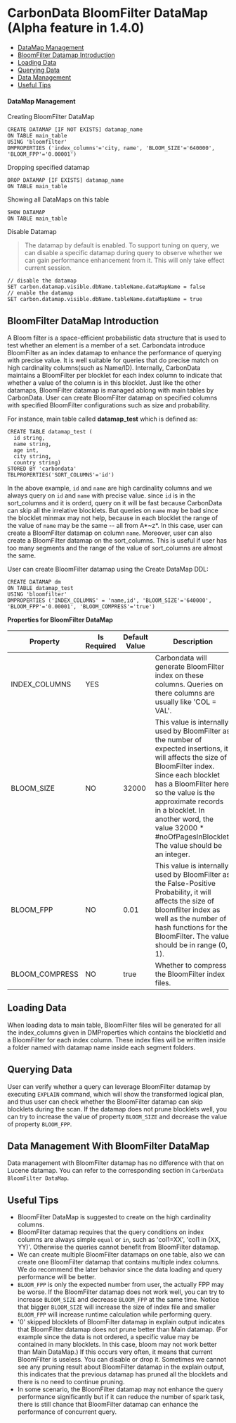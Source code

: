 # CarbonData BloomFilter DataMap (Alpha feature in 1.4.0)

* [DataMap Management](#datamap-management)
* [BloomFilter Datamap Introduction](#bloomfilter-datamap-introduction)
* [Loading Data](#loading-data)
* [Querying Data](#querying-data)
* [Data Management](#data-management-with-bloomfilter-datamap)
* [Useful Tips](#useful-tips)

#### DataMap Management
Creating BloomFilter DataMap
  ```
  CREATE DATAMAP [IF NOT EXISTS] datamap_name
  ON TABLE main_table
  USING 'bloomfilter'
  DMPROPERTIES ('index_columns'='city, name', 'BLOOM_SIZE'='640000', 'BLOOM_FPP'='0.00001')
  ```

Dropping specified datamap
  ```
  DROP DATAMAP [IF EXISTS] datamap_name
  ON TABLE main_table
  ```

Showing all DataMaps on this table
  ```
  SHOW DATAMAP
  ON TABLE main_table
  ```

Disable Datamap
> The datamap by default is enabled. To support tuning on query, we can disable a specific datamap during query to observe whether we can gain performance enhancement from it. This will only take effect current session.

  ```
  // disable the datamap
  SET carbon.datamap.visible.dbName.tableName.dataMapName = false
  // enable the datamap
  SET carbon.datamap.visible.dbName.tableName.dataMapName = true
  ```


## BloomFilter DataMap Introduction
A Bloom filter is a space-efficient probabilistic data structure that is used to test whether an element is a member of a set.
Carbondata introduce BloomFilter as an index datamap to enhance the performance of querying with precise value.
It is well suitable for queries that do precise match on high cardinality columns(such as Name/ID).
Internally, CarbonData maintains a BloomFilter per blocklet for each index column to indicate that whether a value of the column is in this blocklet.
Just like the other datamaps, BloomFilter datamap is managed ablong with main tables by CarbonData.
User can create BloomFilter datamap on specified columns with specified BloomFilter configurations such as size and probability.

For instance, main table called **datamap_test** which is defined as:

  ```
  CREATE TABLE datamap_test (
    id string,
    name string,
    age int,
    city string,
    country string)
  STORED BY 'carbondata'
  TBLPROPERTIES('SORT_COLUMNS'='id')
  ```

In the above example, `id` and `name` are high cardinality columns
and we always query on `id` and `name` with precise value.
since `id` is in the sort_columns and it is orderd,
query on it will be fast because CarbonData can skip all the irrelative blocklets.
But queries on `name` may be bad since the blocklet minmax may not help,
because in each blocklet the range of the value of `name` may be the same -- all from A*~z*.
In this case, user can create a BloomFilter datamap on column `name`.
Moreover, user can also create a BloomFilter datamap on the sort_columns.
This is useful if user has too many segments and the range of the value of sort_columns are almost the same.

User can create BloomFilter datamap using the Create DataMap DDL:

  ```
  CREATE DATAMAP dm
  ON TABLE datamap_test
  USING 'bloomfilter'
  DMPROPERTIES ('INDEX_COLUMNS' = 'name,id', 'BLOOM_SIZE'='640000', 'BLOOM_FPP'='0.00001', 'BLOOM_COMPRESS'='true')
  ```

**Properties for BloomFilter DataMap**

| Property | Is Required | Default Value | Description |
|-------------|----------|--------|---------|
| INDEX_COLUMNS | YES |  | Carbondata will generate BloomFilter index on these columns. Queries on there columns are usually like 'COL = VAL'. |
| BLOOM_SIZE | NO | 32000 | This value is internally used by BloomFilter as the number of expected insertions, it will affects the size of BloomFilter index. Since each blocklet has a BloomFilter here, so the value is the approximate records in a blocklet. In another word, the value 32000 * #noOfPagesInBlocklet. The value should be an integer. |
| BLOOM_FPP | NO | 0.01 | This value is internally used by BloomFilter as the False-Positive Probability, it will affects the size of bloomfilter index as well as the number of hash functions for the BloomFilter. The value should be in range (0, 1). |
| BLOOM_COMPRESS | NO | true | Whether to compress the BloomFilter index files. |


## Loading Data
When loading data to main table, BloomFilter files will be generated for all the
index_columns given in DMProperties which contains the blockletId and a BloomFilter for each index column.
These index files will be written inside a folder named with datamap name
inside each segment folders.


## Querying Data

User can verify whether a query can leverage BloomFilter datamap by executing `EXPLAIN` command,
which will show the transformed logical plan, and thus user can check whether the BloomFilter datamap can skip blocklets during the scan.
If the datamap does not prune blocklets well, you can try to increase the value of property `BLOOM_SIZE` and decrease the value of property `BLOOM_FPP`.

## Data Management With BloomFilter DataMap
Data management with BloomFilter datamap has no difference with that on Lucene datamap. You can refer to the corresponding section in `CarbonData BloomFilter DataMap`.

## Useful Tips
+ BloomFilter DataMap is suggested to create on the high cardinality columns.
+ BloomFilter datamap requires that the query conditions on index columns are always simple `equal` or `in`,
 such as 'col1=XX', 'col1 in (XX, YY)'. Otherwise the queries cannot benefit from BloomFilter datamap.
+ We can create multiple BloomFilter datamaps on one table,
 also we can create one BloomFilter datamap that contains multiple index columns.
 We do recommend the later behavior since the data loading and query performance will be better.
+ `BLOOM_FPP` is only the expected number from user, the actually FPP may be worse.
 If the BloomFilter datamap does not work well,
 you can try to increase `BLOOM_SIZE` and decrease `BLOOM_FPP` at the same time.
 Notice that bigger `BLOOM_SIZE` will increase the size of index file
 and smaller `BLOOM_FPP` will increase runtime calculation while performing query.
+ '0' skipped blocklets of BloomFilter datamap in explain output indicates that
 BloomFilter datamap does not prune better than Main datamap.
 (For example since the data is not ordered, a specific value may be contained in many blocklets. In this case, bloom may not work better than Main DataMap.)
 If this occurs very often, it means that current BloomFilter is useless. You can disable or drop it.
 Sometimes we cannot see any pruning result about BloomFilter datamap in the explain output,
 this indicates that the previous datamap has pruned all the blocklets and there is no need to continue pruning.
+ In some scenario, the BloomFilter datamap may not enhance the query performance significantly
 but if it can reduce the number of spark task,
 there is still chance that BloomFilter datamap can enhance the performance of concurrent query.